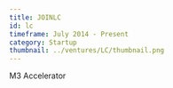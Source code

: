 ```yaml
---
title: JOINLC
id: lc
timeframe: July 2014 - Present
category: Startup
thumbnail: ../ventures/LC/thumbnail.png
---
```


M3 Accelerator